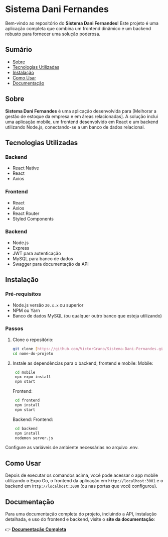 # **Sistema Dani Fernandes**

Bem-vindo ao repositório do **Sistema Dani Fernandes**! Este projeto é uma aplicação completa que combina um frontend dinâmico e um backend robusto para fornecer uma solução poderosa.

## **Sumário**
- [Sobre](#sobre)
- [Tecnologias Utilizadas](#tecnologias-utilizadas)
- [Instalação](#instalação)
- [Como Usar](#como-usar)
- [Documentação](#documentação)

## **Sobre**
**Sistema Dani Fernandes** é uma aplicação desenvolvida para [Melhorar a gestão de estoque da empresa e em áreas relacionadas]. A solução inclui uma aplicação mobile, um frontend desenvolvido em React e um backend utilizando Node.js, conectando-se a um banco de dados relacional.

## **Tecnologias Utilizadas**

### **Backend**
- React Native
- React
- Axios
  
### **Frontend**
- React
- Axios
- React Router
- Styled Components

### **Backend**
- Node.js
- Express
- JWT para autenticação
- MySQL para banco de dados
- Swagger para documentação da API

## **Instalação**
### **Pré-requisitos**
- Node.js versão `20.x.x` ou superior
- NPM ou Yarn
- Banco de dados MySQL (ou qualquer outro banco que esteja utilizando)

### **Passos**
1. Clone o repositório:
   ```bash
   git clone [https://github.com/VictorGrano/Sistema-Dani-Fernandes.git]
   cd nome-do-projeto
   ```
2. Instale as dependências para o backend, frontend e mobile:
    Mobile:
   ```bash
    cd mobile
    npx expo install
    npm start
   ```
    Frontend:
   ```bash
    cd frontend
    npm install
    npm start
   ```
   Backend:
   Frontend:
   ```bash
    cd backend
    npm install
    nodemon server.js
   ```
Configure as variáveis de ambiente necessárias no arquivo .env.

## **Como Usar**
Depois de executar os comandos acima, você pode acessar o app mobile utilizando o Expo Go, o frontend da aplicação em `http://localhost:3001` e o backend em `http://localhost:3000` (ou nas portas que você configurou).

## **Documentação**
Para uma documentação completa do projeto, incluindo a API, instalação detalhada, e uso do frontend e backend, visite o **site da documentação**:
   
👉 **[Documentação Completa](https://victors-organization-31.gitbook.io/dani-fernandes)**

